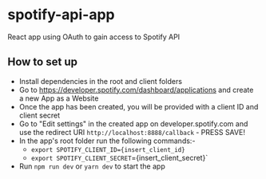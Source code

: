# spotify-api-app
React app using OAuth to gain access to Spotify API

## How to set up

- Install dependencies in the root and client folders
- Go to https://developer.spotify.com/dashboard/applications and create a new App as a Website
- Once the app has been created, you will be provided with a client ID and client secret
- Go to "Edit settings" in the created app on developer.spotify.com and use the redirect URI `http://localhost:8888/callback` - PRESS SAVE!
- In the app's root folder run the following commands:-
  - `export SPOTIFY_CLIENT_ID={insert_client_id}`
  - `export SPOTIFY_CLIENT_SECRET`={insert_client_secret}`
- Run `npm run dev` or `yarn dev` to start the app
